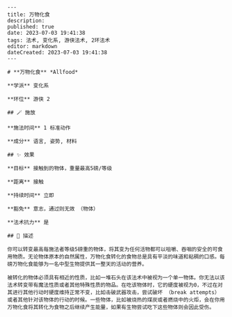 
    ---
    title: 万物化食
    description: 
    published: true
    date: 2023-07-03 19:41:38
    tags: 法术, 变化系, 游侠法术, 2环法术
    editor: markdown
    dateCreated: 2023-07-03 19:41:38
    ---

    # **万物化食** *Allfood*

    **学派** 变化系 

    **环位** 游侠 2

    ## 🪄 施放

    **施法时间** 1 标准动作

    **成分** 语言, 姿势, 材料

    ## ✨ 效果 

    **目标** 接触到的物体，重量最高5磅/等级 

    **距离** 接触  

    **持续时间** 立即 

    **豁免** 意志，通过则无效 （物体）

    **法术抗力** 是

    ## 📖 描述

    你可以转变最高每施法者等级5磅重的物体，将其变为任何活物都可以咀嚼、吞咽的安全的可食用物质。无论物体原本的自然属性，万物化食转化的食物总是具有平淡的味道和粘稠的口感。每磅万物化食能够为一名中型生物提供其一整天的活动的营养。

    被转化的物体必须具有相近的性质，比如一堆石头在该法术中被视为一个单一物体。你无法以该法术转变带有魔法性质或者其他特殊性质的物品。在吃该物体时，它的硬度被视为0，不过在对其进行其他行动时硬度维持正常不变，比如击破武器攻击，尝试破坏 （break attempts） 或者其他针对该物体的行动的时候。一些物体，比如被烧热的煤炭或者燃烧中的火炬，会在你用万物化食将其转化为食物之后继续产生能量，如果有生物尝试吃下这些物体则会因此受伤。
    